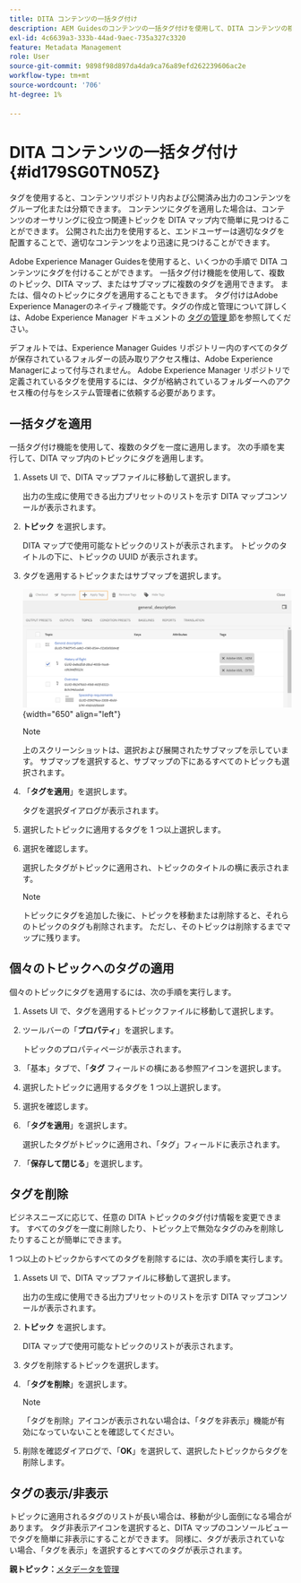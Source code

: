 ```yaml
---
title: DITA コンテンツの一括タグ付け
description: AEM Guidesのコンテンツの一括タグ付けを使用して、DITA コンテンツの検出性を向上させます。 1 つまたは複数のトピックにバルクタグを適用、削除、表示、非表示にする方法を説明します。
exl-id: 4c6639a3-333b-44ad-9aec-735a327c3320
feature: Metadata Management
role: User
source-git-commit: 9898f98d897da4da9ca76a89efd262239606ac2e
workflow-type: tm+mt
source-wordcount: '706'
ht-degree: 1%

---
```


# DITA コンテンツの一括タグ付け {#id179SG0TN05Z}

タグを使用すると、コンテンツリポジトリ内および公開済み出力のコンテンツをグループ化または分類できます。 コンテンツにタグを適用した場合は、コンテンツのオーサリングに役立つ関連トピックを DITA マップ内で簡単に見つけることができます。 公開された出力を使用すると、エンドユーザーは適切なタグを配置することで、適切なコンテンツをより迅速に見つけることができます。

Adobe Experience Manager Guidesを使用すると、いくつかの手順で DITA コンテンツにタグを付けることができます。 一括タグ付け機能を使用して、複数のトピック、DITA マップ、またはサブマップに複数のタグを適用できます。 または、個々のトピックにタグを適用することもできます。 タグ付けはAdobe Experience Managerのネイティブ機能です。タグの作成と管理について詳しくは、Adobe Experience Manager ドキュメントの [ タグの管理 ](https://experienceleague.adobe.com/docs/experience-manager-cloud-service/sites/authoring/features/tags.html?lang=ja) 節を参照してください。

デフォルトでは、Experience Manager Guides リポジトリー内のすべてのタグが保存されているフォルダーの読み取りアクセス権は、Adobe Experience Managerによって付与されません。 Adobe Experience Manager リポジトリで定義されているタグを使用するには、タグが格納されているフォルダーへのアクセス権の付与をシステム管理者に依頼する必要があります。

## 一括タグを適用

一括タグ付け機能を使用して、複数のタグを一度に適用します。 次の手順を実行して、DITA マップ内のトピックにタグを適用します。

1. Assets UI で、DITA マップファイルに移動して選択します。

   出力の生成に使用できる出力プリセットのリストを示す DITA マップコンソールが表示されます。

1. **トピック** を選択します。

   DITA マップで使用可能なトピックのリストが表示されます。 トピックのタイトルの下に、トピックの UUID が表示されます。

1. タグを適用するトピックまたはサブマップを選択します。

   ![](images/apply-tags-uuid.png){width="650" align="left"}


   >[!NOTE]
   >
   > 上のスクリーンショットは、選択および展開されたサブマップを示しています。 サブマップを選択すると、サブマップの下にあるすべてのトピックも選択されます。

1. 「**タグを適用**」を選択します。

   タグを選択ダイアログが表示されます。

1. 選択したトピックに適用するタグを 1 つ以上選択します。

1. 選択を確認します。

   選択したタグがトピックに適用され、トピックのタイトルの横に表示されます。

   >[!NOTE]
   >
   > トピックにタグを追加した後に、トピックを移動または削除すると、それらのトピックのタグも削除されます。 ただし、そのトピックは削除するまでマップに残ります。


## 個々のトピックへのタグの適用

個々のトピックにタグを適用するには、次の手順を実行します。

1. Assets UI で、タグを適用するトピックファイルに移動して選択します。

1. ツールバーの「**プロパティ**」を選択します。

   トピックのプロパティページが表示されます。

1. 「基本」タブで、「**タグ** フィールドの横にある参照アイコンを選択します。

1. 選択したトピックに適用するタグを 1 つ以上選択します。

1. 選択を確認します。

1. 「**タグを適用**」を選択します。

   選択したタグがトピックに適用され、「タグ」フィールドに表示されます。

1. 「**保存して閉じる**」を選択します。


## タグを削除

ビジネスニーズに応じて、任意の DITA トピックのタグ付け情報を変更できます。 すべてのタグを一度に削除したり、トピック上で無効なタグのみを削除したりすることが簡単にできます。

1 つ以上のトピックからすべてのタグを削除するには、次の手順を実行します。

1. Assets UI で、DITA マップファイルに移動して選択します。

   出力の生成に使用できる出力プリセットのリストを示す DITA マップコンソールが表示されます。

1. **トピック** を選択します。

   DITA マップで使用可能なトピックのリストが表示されます。

1. タグを削除するトピックを選択します。

1. 「**タグを削除**」を選択します。

   >[!NOTE]
   >
   > 「タグを削除」アイコンが表示されない場合は、「タグを非表示」機能が有効になっていないことを確認してください。

1. 削除を確認ダイアログで、「**OK**」を選択して、選択したトピックからタグを削除します。


## タグの表示/非表示

トピックに適用されるタグのリストが長い場合は、移動が少し面倒になる場合があります。 タグ非表示アイコンを選択すると、DITA マップのコンソールビューでタグを簡単に非表示にすることができます。 同様に、タグが表示されていない場合、「タグを表示」を選択するとすべてのタグが表示されます。

**親トピック：**&#x200B;[ メタデータを管理 ](manage-metadata.md)
